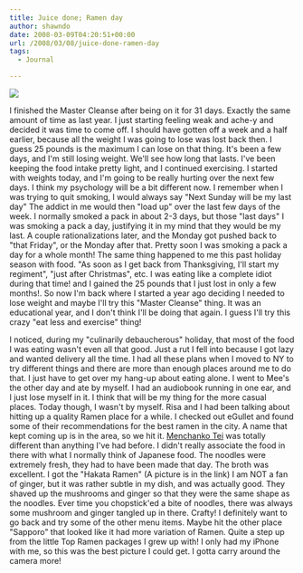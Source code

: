 ```yaml
---
title: Juice done; Ramen day
author: shawndo
date: 2008-03-09T04:20:51+00:00
url: /2008/03/08/juice-done-ramen-day
tags:
  - Journal

---
```

![](/images/2008/03/ramen-day.jpg)

I finished the Master Cleanse after being on it for 31 days. Exactly the same amount of time as last year. I just starting feeling weak and ache-y and decided it was time to come off. I should have gotten off a week and a half earlier, because all the weight I was going to lose was lost back then. I guess 25 pounds is the maximum I can lose on that thing. It's been a few days, and I'm still losing weight. We'll see how long that lasts. I've been keeping the food intake pretty light, and I continued exercising. I started with weights today, and I'm going to be really hurting over the next few days. I think my psychology will be a bit different now. I remember when I was trying to quit smoking, I would always say "Next Sunday will be my last day" The addict in me would then "load up" over the last few days of the week. I normally smoked a pack in about 2-3 days, but those "last days" I was smoking a pack a day, justifying it in my mind that they would be my last. A couple rationalizations later, and the Monday got pushed back to "that Friday", or the Monday after that. Pretty soon I was smoking a pack a day for a whole month! The same thing happened to me this past holiday season with food. "As soon as I get back from Thanksgiving, I'll start my regiment", "just after Christmas", etc. I was eating like a complete idiot during that time! and I gained the 25 pounds that I just lost in only a few months!. So now I'm back where I started a year ago deciding I needed to lose weight and maybe I'll try this "Master Cleanse" thing. It was an educational year, and I don't think I'll be doing that again. I guess I'll try this crazy "eat less and exercise" thing!  

I noticed, during my "culinarily debaucherous" holiday, that most of the food I was eating wasn't even all that good. Just a rut I fell into because I got lazy and wanted delivery all the time. I had all these plans when I moved to NY to try different things and there are more than enough places around me to do that. I just have to get over my hang-up about eating alone. I went to Mee's the other day and ate by myself. I had an audiobook running in one ear, and I just lose myself in it. I think that will be my thing for the more casual places. Today though, I wasn't by myself. Risa and I had been talking about hitting up a quality Ramen place for a while. I checked out eGullet and found some of their recommendations for the best ramen in the city. A name that kept coming up is in the area, so we hit it. [Menchanko Tei][1] was totally different than anything I've had before. I didn't really associate the food in there with what I normally think of Japanese food. The noodles were extremely fresh, they had to have been made that day. The broth was excellent. I got the "Hakata Ramen" (A picture is in the link) I am NOT a fan of ginger, but it was rather subtle in my dish, and was actually good. They shaved up the mushrooms and ginger so that they were the same shape as the noodles. Ever time you chopstick'ed a bite of noodles, there was always some mushroom and ginger tangled up in there. Crafty! I definitely want to go back and try some of the other menu items. Maybe hit the other place "Sapporo" that looked like it had more variation of Ramen. Quite a step up from the little Top Ramen packages I grew up with! I only had my iPhone with me, so this was the best picture I could get. I gotta carry around the camera more!

 [1]: http://www.menchankotei.com/